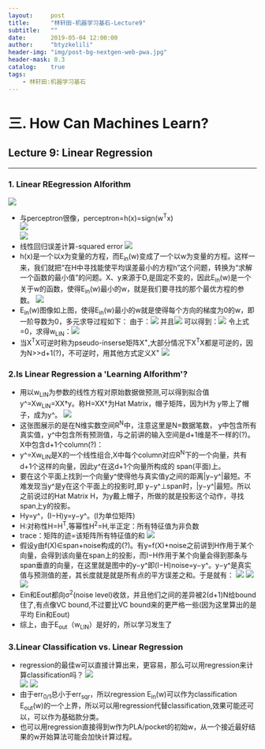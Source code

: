 ```yaml
---
layout:     post
title:      "林轩田-机器学习基石-Lecture9"
subtitle:   ""
date:       2019-05-04 12:00:00
author:     "btyzkelili"
header-img: "img/post-bg-nextgen-web-pwa.jpg"
header-mask: 0.3
catalog:    true
tags:
    - 林轩田:机器学习基石
---
```

# 三. How Can Machines Learn?
## Lecture 9: Linear Regression
---  
### 1. Linear REegression Alforithm
![](/img/linxuant-jishi/9-1.jpg)   
* 与perceptron很像，perceptron=h(x)=sign(w<sup>T</sup>x)  
![](/img/linxuant-jishi/9-2.jpg)    
![](/img/linxuant-jishi/9-5.jpg)    
* 线性回归误差计算-squared error
![](/img/linxuant-jishi/9-3.jpg)    
* h(x)是一个以x为变量的方程，而E<sub>in</sub>(w)变成了一个以w为变量的方程。这样一来，我们就把“在H中寻找能使平均误差最小的方程h”这个问题，转换为“求解一个函数的最小值”的问题。X、y来源于D,是固定不变的，因此E<sub>in</sub>(w)是一个关于w的函数，使得E<sub>in</sub>(w)最小的w，就是我们要寻找的那个最优方程的参数。
![](/img/linxuant-jishi/9-4.jpg) 
*  E<sub>in</sub>(w)图像如上图，使得E<sub>in</sub>(w)最小的w就是使得每个方向的梯度为0的w，即一阶导数为0，多元求导过程如下：
由于：![](/img/linxuant-jishi/9-6.jpg) 并且![](/img/linxuant-jishi/9-7.jpg)
可以得到：![](/img/linxuant-jishi/9-8.jpg)
令上式=0，求得w<sub>LIN</sub>：![](/img/linxuant-jishi/9-9.jpg)
* 当X<sup>T</sup>X可逆时称为pseudo-inserse矩阵X<sup>+</sup>,大部分情况下X<sup>T</sup>X都是可逆的，因为N>>d+1(?)，不可逆时，用其他方式定义X<sup>+</sup>
![](/img/linxuant-jishi/9-10.jpg)
### 2.Is Linear Regression a 'Learning Alforithm'?
* 用以w<sub>LIN</sub>为参数的线性方程对原始数据做预测,可以得到拟合值y^=Xw<sub>LIN</sub>=XX†y。称H=XX†为Hat Matrix，帽子矩阵，因为H为 y带上了帽子，成为y^。
![](/img/linxuant-jishi/9-11.jpg)
* 这张图展示的是在N维实数空间R<sup>N</sup>中，注意这里是N=数据笔数， y中包含所有真实值，y^中包含所有预测值，与之前讲的输入空间是d+1维是不一样的(?)。X中包含d+1个column(?)：
* y^=Xw<sub>LIN</sub>是X的一个线性组合,X中每个column对应R<sup>N</sup>下的一个向量，共有d+1个这样的向量，因此y^在这d+1个向量所构成的 span(平面)上。
* 要在这个平面上找到一个向量y^使得他与真实值y之间的距离|y−y^|最短。不难发现当y^是y在这个平面上的投影时,即 y−y^⊥span时，|y−y^|最短。所以之前说过的Hat Matrix H，为y戴上帽子，所做的就是投影这个动作，寻找 span上y的投影。
* Hy=y^，(I−H)y=y−y^。(I为单位矩阵)
* H:对称性H=H<sup>T</sup>,等幂性H<sup>2</sup>=H,半正定：所有特征值为非负数
* trace：矩阵的迹=该矩阵所有特征值的和
![](/img/linxuant-jishi/9-12.jpg)
* 假设y由f(X)∈span+noise构成的(?)。有y=f(X)+noise之前讲到H作用于某个向量，会得到该向量在span上的投影，而I−H作用于某个向量会得到那条与 span垂直的向量，在这里就是图中的y−y^即(I−H)noise=y−y^。y−y^是真实值与预测值的差，其长度就是就是所有点的平方误差之和。于是就有：
![](/img/linxuant-jishi/9-13.jpg)
![](/img/linxuant-jishi/9-14.jpg)
![](/img/linxuant-jishi/9-15.jpg)
* Ein和Eout都向σ<sup>2</sup>(noise level)收敛，并且他们之间的差异被2(d+1)N给bound住了,有点像VC bound,不过要比VC bound来的更严格一些(因为这里算出的是平均 Ein和Eout)
* 综上，由于E<sub>out</sub>（w<sub>LIN</sub>）是好的，所以学习发生了
### 3.Linear Classification vs. Linear Regression
* regression的最佳w可以直接计算出来，更容易，那么可以用regression来计算classification吗？
![](/img/linxuant-jishi/9-16.jpg)  
![](/img/linxuant-jishi/9-17.jpg)
![](/img/linxuant-jishi/9-18.jpg)  
* 由于err<sub>0/1</sub>总小于err<sub>sqr</sub>，所以regression E<sub>in</sub>(w)可以作为classification E<sub>out</sub>(w)的一个上界，所以可以用regression代替classification,效果可能还可以，可以作为基础款分类。
* 也可以用regression直接得到w作为PLA/pocket的初始w，从一个接近最好结果的w开始算法可能会加快计算过程。